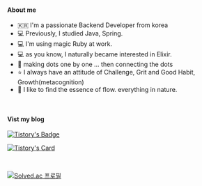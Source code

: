 
#### About me
- 🇰🇷 I'm a passionate Backend Developer from korea
- 💻 Previously, I studied Java, Spring.
- 💻 I'm using magic Ruby at work. 
- 💻 as you know, I naturally became interested in Elixir.
- 🌌 making dots one by one ... then connecting the dots
- ⭐️ I always have an attitude of Challenge, Grit and Good Habit, Growth(metacognition)
- 🤔 I like to find the essence of flow. everything in nature.

<br/>

#### Vist my blog
[![Tistory's Badge](https://github-readme-tistory-card.vercel.app/api/badge?name=그릿%20속의%20해빗&theme=blue)](https://loosie.tistory.com/)

[![Tistory's Card](https://github-readme-tistory-card.vercel.app/api?name=loosie&postId=797&theme=santorini)](https://loosie.tistory.com/877)


<br/>

[![Solved.ac
프로필](http://mazassumnida.wtf/api/v2/generate_badge?boj=loosie999)](https://solved.ac/loosie999)


<!--
**loosie/loosie** is a ✨ _special_ ✨ repository because its `README.md` (this file) appears on your GitHub profile.

Here are some ideas to get you started:

- 🔭 I’m currently working on ...
- 🌱 I’m currently learning ...
- 👯 I’m looking to collaborate on ...
- 🤔 I’m looking for help with ...
- 💬 Ask me about ...
- 📫 How to reach me: ...
- 😄 Pronouns: ...
- ⚡ Fun fact: ...
-->

